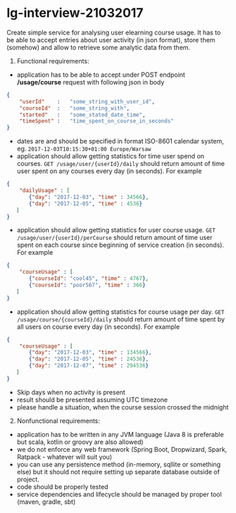 # lg-interview-21032017

Create simple service for analysing user elearning course usage. It has to be able to accept 
entries about user activity (in json format), store them (somehow) and allow to retrieve some 
analytic data from them.

1. Functional requirements:
- application has to be able to accept under POST endpoint **/usage/course** request with following json in body
```json 
{   
    "userId"    :   "some_string_with_user_id",   
    "courseId"  :   "some_string_with",  
    "started"   :   "some_stated_date_time",  
    "timeSpent" :   "time_spent_on_course_in_seconds"   
}
```

- dates are and should be specified in format ISO-8601 calendar system,
 eg. `2017-12-03T10:15:30+01:00 Europe/Warsaw`
- application should allow getting statistics for time user spend on courses. `GET /usage/user/{userId}/daily` should return amount 
of time user spent on any courses every day (in seconds). For example

```json 
{   
    "dailyUsage" : [  
       {"day": "2017-12-03", "time" : 34566},  
       {"day": "2017-12-05", "time" : 4536}  
   ]    
}
```

- application should allow getting statistics for user course usage. `GET /usage/user/{userId}/perCourse` should return amount 
of time user spent on each course since beginning of service creation (in seconds). For example

```json 
{   
    "courseUsage" : [  
       {"courseId": "cool45", "time" : 4767},  
       {"courseId": "poor567", "time" : 366}   
   ]    
}
```
- application should allow getting statistics for course usage per day. `GET /usage/course/{courseId}/daily` should return amount 
of time spent by all users on course every day (in seconds). For example

```json
{   
    "courseUsage" : [  
       {"day": "2017-12-03", "time" : 134566},  
       {"day": "2017-12-05", "time" : 24536},  
       {"day": "2017-12-07", "time" : 294536}  
   ]    
}
```

- Skip days when no activity is present
- result should be presented assuming UTC timezone
- please handle a situation, when the course session crossed the midnight

2. Nonfunctional requirements:
- application has to be written in any JVM language (Java 8 is preferable but scala, 
kotlin or groovy are also allowed)
- we do not enforce any web framework (Spring Boot, Dropwizard, Spark, Ratpack - whatever will suit you)
- you can use any persistence method (in-memory, sqllite or something else) but it should not require 
setting up separate database outside of project.
- code should be properly tested
- service dependencies and lifecycle should be managed by proper tool (maven, gradle, sbt) 


